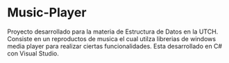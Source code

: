 # Music-Player
Proyecto desarrollado para la materia de Estructura de Datos en la UTCH.
Consiste en un reproductos de musica el cual utilza librerias de windows media player para realizar ciertas funcionalidades.
Esta desarrollado en C# con Visual Studio.
